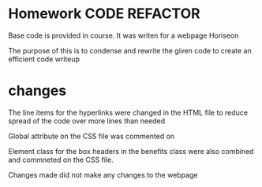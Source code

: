 # Homework CODE REFACTOR 

Base code is provided in course. It was writen for a webpage Horiseon

The purpose of this is to condense and rewrite the given code to create an efficient code writeup

# changes 

The line items for the hyperlinks were changed in the HTML file to reduce spread of the code over more lines than needed


Global attribute on the CSS file was commented on

Element class for the box headers in the benefits class were also combined and commneted on the CSS file.

Changes made did not make any changes to the webpage